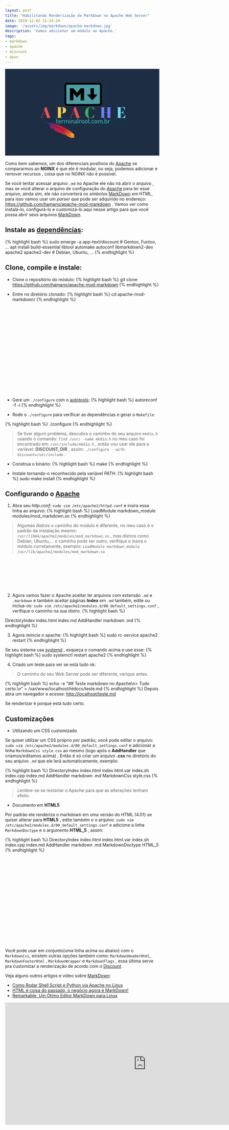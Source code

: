 ```yaml
---
layout: post
title: "Habilitando Renderização de MarkDown no Apache Web Server"
date: 2019-12-02 21:33:24
image: '/assets/img/markdown/apache-markdown.jpg'
description: 'Vamos adicionar um módulo ao Apache.'
tags:
- markdown
- apache
- discount
- apsx
---
```


![Habilitando Renderização de MarkDown no Apache Web Server](/assets/img/markdown/apache-markdown.jpg)

Como bem sabemos, um dos diferenciais positivos do [Apache](https://www.apache.org) se compararmos ao **NGINX** é que ele é modular, ou seja, podemos adicionar e remover recursos , coisa que no NGINX não é possível.

Se você tentar acessar arquivo `.md` no Apache ele não irá abrir o arquivo , mas se você alterar o arquivo de configuração do [Apache](https://www.apache.org) para ler esse arquivo, ainda sim, ele não converterá os *símbolos* [MarkDown](http://daringfireball.net/projects/markdown) em HTML, para isso vamos usar um *parser* que pode ser adquirido no endereço: <https://github.com/hamano/apache-mod-markdown> . Vamos ver como instalá-lo, configurá-lo e customizá-lo aqui nesse artigo para que você possa abrir seus arquivos [MarkDown](http://daringfireball.net/projects/markdown).

## Instale as [dependências](http://www.pell.portland.or.us/~orc/Code/discount/):
{% highlight bash %}
sudo emerge -a app-text/discount # Gentoo, Funtoo, ...
apt install build-essential libtool automake autoconf libmarkdown2-dev apache2 apache2-dev # Debian, Ubuntu, ...
{% endhighlight %}

## Clone, compile e instale:

+ Clone o repositório do módulo:
{% highlight bash %}
git clone https://github.com/hamano/apache-mod-markdown
{% endhighlight %}

+ Entre no diretório clonado:
{% highlight bash %}
cd apache-mod-markdown/
{% endhighlight %}

<!-- QUADRADO -->
<script async src="//pagead2.googlesyndication.com/pagead/js/adsbygoogle.js"></script>
<ins class="adsbygoogle"
style="display:inline-block;width:336px;height:280px"
data-ad-client="ca-pub-2838251107855362"
data-ad-slot="5351066970"></ins>
<script>
(adsbygoogle = window.adsbygoogle || []).push({});
</script>

+ Gere um `./configure` com o [autotools](https://www.gnu.org/software/automake/):
{% highlight bash %}
autoreconf -f -i
{% endhighlight %}

+ Rode o `./configure` para verificar as dependências e gerar o `Makefile`:

{% highlight bash %}
./configure
{% endhighlight %}
> Se tiver algum problema, descubra o caminho do seu arquivo `mkdio.h` usando o comando: `find /usr/ -name mkdio.h` no meu caso foi encontrado em: `/usr/include/mkdio.h` , então vou usar ele para a variável: **DISCOUNT_DIR** , assim: `./configure --with-discount=/usr/include` .

+ Construa o binário:
{% highlight bash %}
make
{% endhighlight %}

+ Instale tornando-o reconhecido pela variável *PATH*:
{% highlight bash %}
sudo make install
{% endhighlight %}

## Configurando o [Apache](https://www.apache.org)

1. Abra seu *http.conf*: `sudo vim /etc/apache2/httpd.conf` e insira essa linha ao arquivo:
{% highlight bash %}
LoadModule markdown_module modules/mod_markdown.so
{% endhighlight %}
> Algumas distros o caminho do módulo é diferente, no meu caso é o padrão da instalação mesmo: `/usr/lib64/apache2/modules/mod_markdown.so` , mas distros como Debian, Ubuntu,... o caminho pode ser outro, verifique e insira o módulo corretamente, exemplo: `LoadModule markdown_module /usr/lib/apache2/modules/mod_markdown.so`

<!-- MINI ANÚNCIO -->
<script async src="//pagead2.googlesyndication.com/pagead/js/adsbygoogle.js"></script>
<!-- Games Root -->
<ins class="adsbygoogle"
style="display:inline-block;width:730px;height:95px"
data-ad-client="ca-pub-2838251107855362"
data-ad-slot="5351066970"></ins>
<script>
(adsbygoogle = window.adsbygoogle || []).push({});
</script>

2. Agora vamos fazer o Apache aceitar ler arquivos com extensão `.md` e `.markdown` e também aceitar páginas **Index** em `.md` também, edite ou inclua-os: `sudo vim /etc/apache2/modules.d/00_default_settings.conf` , verifique o caminho na sua distro.
{% highlight bash %}
<IfModule dir_module>
        DirectoryIndex index.html index.md
        AddHandler markdown .md
</IfModule>
{% endhighlight %}

3. Agora reinicie o apache:
{% highlight bash %}
sudo rc-service apache2 restart
{% endhighlight %}

Se seu sistema usa [systemd](https://terminalroot.com.br/2019/07/por-que-systemd.html) , esqueça o comando acima e use esse:
{% highlight bash %}
sudo systemctl restart apache2
{% endhighlight %}

4. Criado um teste para ver se está tudo ok:
> O caminho do seu Web Server pode ser diferente, verique antes.

{% highlight bash %}
echo -e "## Teste markdown no Apache\n> Tudo certo.\n" > /var/www/localhost/htdocs/teste.md
{% endhighlight %}
Depois abra um navegador e acesse: <http://localhost/teste.md>

Se renderizar é porque está tudo certo.

<!-- RETANGULO LARGO 2 -->
<script async src="//pagead2.googlesyndication.com/pagead/js/adsbygoogle.js"></script>
<ins class="adsbygoogle"
style="display:block; text-align:center;"
data-ad-layout="in-article"
data-ad-format="fluid"
data-ad-client="ca-pub-2838251107855362"
data-ad-slot="8549252987"></ins>
<script>
(adsbygoogle = window.adsbygoogle || []).push({});
</script>

## Customizações

+ Utilizando um CSS customizado

Se quiser utilizar um CSS próprio por padrão, você pode editar o arquivo: `sudo vim /etc/apache2/modules.d/00_default_settings.conf` e adicionar a linha `MarkdownCss style.css` ao mesmo (logo após o **AddHandler** que criamos/editamos acima) . Então é só criar um arquivo **.css** no diretório do seu arquivo `.md` que ele lerá automaticamente, exemplo:

{% highlight bash %}
<IfModule dir_module>
	DirectoryIndex index.html index.html.var index.sh index.cpp index.md
	AddHandler markdown .md
	MarkdownCss style.css
</IfModule>
{% endhighlight %}

> Lembre-se se restartar o Apache para que as alterações tenham efeito.

+ Documento em **HTML5**

Por padrão ele renderiza o markdown em uma versão do HTML (4.01) se quiser alterar para **HTML5** , edite também o o arquivo: `sudo vim /etc/apache2/modules.d/00_default_settings.conf` e adicione a linha `MarkdownDoctype` e o argumento **HTML_5** , assim:

{% highlight bash %}
<IfModule dir_module>
	DirectoryIndex index.html index.html.var index.sh index.cpp index.md
	AddHandler markdown .md
	MarkdownDoctype HTML_5
</IfModule>
{% endhighlight %}

<!-- QUADRADO -->
<script async src="//pagead2.googlesyndication.com/pagead/js/adsbygoogle.js"></script>
<ins class="adsbygoogle"
style="display:inline-block;width:336px;height:280px"
data-ad-client="ca-pub-2838251107855362"
data-ad-slot="5351066970"></ins>
<script>
(adsbygoogle = window.adsbygoogle || []).push({});
</script>

Você pode usar em conjunto(uma linha acima ou abaixo) com o `MarkdownCss`, existem outras opções também como: `MarkdownHeaderHtml`, `MarkdownFooterHtml` , `MarkdownWrapper` e `MarkdownFlags` , essa última serve pra customizar a renderização de acordo com o [Discount](http://www.pell.portland.or.us/~orc/Code/discount/) .

Veja alguns outros artigos e vídeo sobre [MarkDown](http://daringfireball.net/projects/markdown):

+ [Como Rodar Shell Script e Python via Apache no Linux](https://terminalroot.com.br/2018/12/como-rodar-shell-script-e-python-via-apache-no-linux.html)
+ [HTML é coisa do passado, o negócio agora é MarkDown!](https://terminalroot.com.br/2016/12/markdown.html)
+ [Remarkable, Um Ótimo Editor MarkDown para Linux](https://terminalroot.com.br/2017/02/remarkable-editor-markdown-para-linux.html)

<iframe width="920" height="400" src="https://www.youtube.com/embed/vAyz2Hnepuk" frameborder="0" allow="accelerometer; autoplay; encrypted-media; gyroscope; picture-in-picture" allowfullscreen></iframe>


